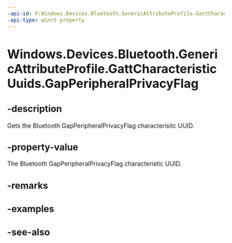 ----api-id: P:Windows.Devices.Bluetooth.GenericAttributeProfile.GattCharacteristicUuids.GapPeripheralPrivacyFlag
-api-type: winrt property
---<!-- Property syntaxpublic System.Guid GapPeripheralPrivacyFlag { get; }--># Windows.Devices.Bluetooth.GenericAttributeProfile.GattCharacteristicUuids.GapPeripheralPrivacyFlag## -descriptionGets the Bluetooth GapPeripheralPrivacyFlag characterisitc UUID.## -property-valueThe Bluetooth GapPeripheralPrivacyFlag characteristic UUID.## -remarks## -examples## -see-also